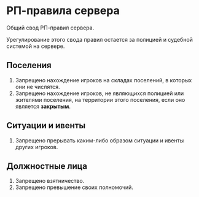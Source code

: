 # РП-правила сервера

Общий свод РП-правил сервера.

Урегулирование этого свода правил остается за полицией и судебной системой на сервере.

## Поселения

1. Запрещено нахождение игроков на складах поселений, в которых они не числятся.
2. Запрещено нахождение игроков, не являющихся полицией или жителями поселения, на территории этого поселения, если оно является **закрытым**. 

## Ситуации и ивенты

1. Запрещено прерывать каким-либо образом ситуации и ивенты других игроков.

## Должностные лица

1. Запрещено взятничество.
2. Запрещено превышение своих полномочий. 

